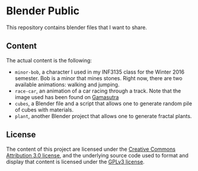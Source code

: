 # Blender Public

This repository contains blender files that I want to share.

## Content

The actual content is the following:

- `minor-bob`, a character I used in my INF3135 class for the Winter 2016
  semester. Bob is a minor that mines stones. Right now, there are two
  available animations: walking and jumping.
- `race-car`, an animation of a car racing through a track. Note that the image
  used has been found on
  [Gamasutra](http://www.gamasutra.com/view/feature/6477/a_rational_approach_to_racing_game_.php?print=1)
- `cubes`, a Blender file and a script that allows one to generate random pile
  of cubes with materials.
- `plant`, another Blender project that allows one to generate fractal plants.

## License

The content of this project are licensed under the [Creative Commons
Attribution 3.0
license](https://creativecommons.org/licenses/by-nc/3.0/us/deed.en_US), and the
underlying source code used to format and display that content is licensed
under the [GPLv3 license](https://www.gnu.org/licenses/gpl-3.0.en.html).
